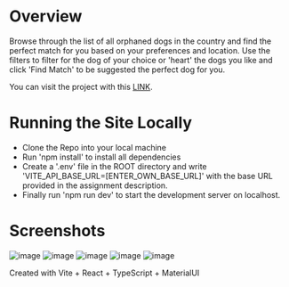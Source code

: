 # Overview

Browse through the list of all orphaned dogs in the country and find the perfect match for you based on your preferences and location.
Use the filters to filter for the dog of your choice or 'heart' the dogs you like and click 'Find Match' to be suggested the perfect dog for you.

You can visit the project with this [LINK](https://junhyungso.github.io/fetch-takehome/).

# Running the Site Locally

- Clone the Repo into your local machine
- Run 'npm install' to install all dependencies
- Create a '.env' file in the ROOT directory and write 'VITE_API_BASE_URL=[ENTER_OWN_BASE_URL]' with the base URL provided in the assignment description.
- Finally run 'npm run dev' to start the development server on localhost.

# Screenshots
![image](https://github.com/user-attachments/assets/51056bd6-5c0a-42ba-807a-65732fea702f)
![image](https://github.com/user-attachments/assets/d5ba1173-0860-4a66-80ee-1f94bc362243)
![image](https://github.com/user-attachments/assets/3eb053fe-af17-4b12-82cd-3e1bb27a4f9d)
![image](https://github.com/user-attachments/assets/f55d4280-5581-4f26-bb7d-34032fd62167)
![image](https://github.com/user-attachments/assets/5276a3be-5e8f-4cd8-beb2-ad1507dc016f)

Created with Vite + React + TypeScript + MaterialUI
